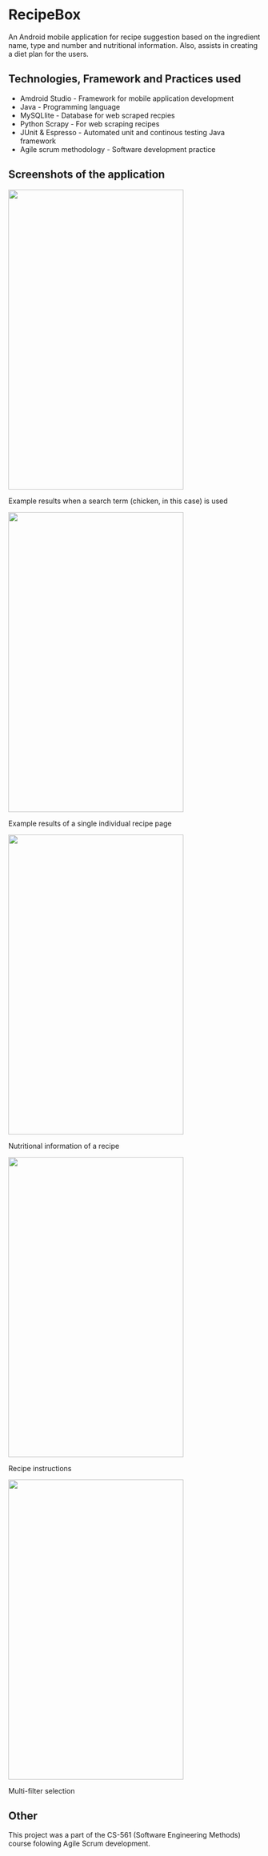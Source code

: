 # RecipeBox

An Android mobile application for recipe suggestion based on the ingredient name, type and number and nutritional information. Also, assists in creating a diet plan for the users. 

## Technologies, Framework and Practices used

* Amdroid Studio - Framework for mobile application development
* Java - Programming language
* MySQLlite - Database for web scraped recpies
* Python Scrapy - For web scraping recipes
* JUnit & Espresso - Automated unit and continous testing Java framework
* Agile scrum methodology - Software development practice

## Screenshots of the application

<img src = "https://user-images.githubusercontent.com/56104768/127449596-e3a7a056-38ca-42bc-be8a-aceb6d364fa8.png" width="350" height="600">

Example results when a search term (chicken, in this case) is used 

<img src = "https://user-images.githubusercontent.com/56104768/127449993-e8f47a4b-30c9-4c9d-82de-733d9442e7a5.png" width="350" height="600">

Example results of a single individual recipe page

<img src = "https://user-images.githubusercontent.com/56104768/127450178-cd101304-41be-4be1-823f-0b965a0d4759.png" width="350" height="600">

Nutritional information of a recipe

<img src = "https://user-images.githubusercontent.com/56104768/127450261-31e582a1-78a2-46de-a49c-c2a09a0e62e2.JPG" width="350" height="600">

Recipe instructions 

<img src = "https://user-images.githubusercontent.com/56104768/127451418-848eec0d-a0cd-4153-9b34-eb8e0b3b95c1.JPG" width="350" height="600">

Multi-filter selection 

## Other

This project was a part of the CS-561 (Software Engineering Methods) course folowing Agile Scrum development.
